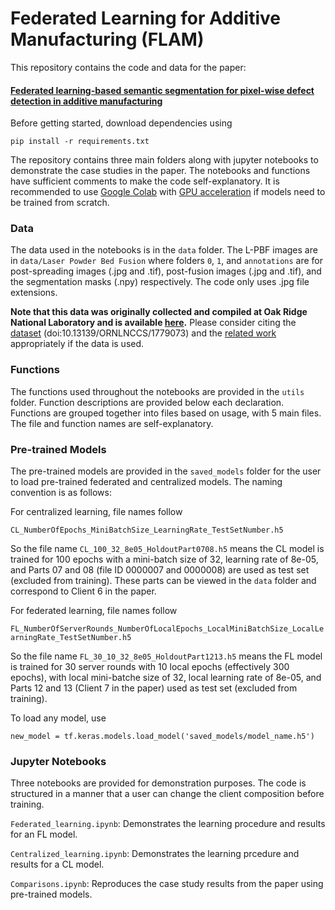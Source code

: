 # Federated Learning for Additive Manufacturing (FLAM)

This repository contains the code and data for the paper:

#### [Federated learning-based semantic segmentation for pixel-wise defect detection in additive manufacturing](https://www.sciencedirect.com/science/article/pii/S0278612522001054)

Before getting started, download dependencies using
```
pip install -r requirements.txt
```

The repository contains three main folders along with jupyter notebooks to demonstrate the case studies in the paper. The notebooks and functions have sufficient comments to make the code self-explanatory. It is recommended to use [Google Colab](https://colab.research.google.com/?utm_source=scs-index) with [GPU acceleration](https://colab.research.google.com/notebooks/gpu.ipynb) if models need to be trained from scratch.

### Data
The data used in the notebooks is in the `data` folder. The L-PBF images are in `data/Laser Powder Bed Fusion` where folders `0`, `1`, and `annotations` are for post-spreading images (.jpg and .tif), post-fusion images (.jpg and .tif), and the segmentation masks (.npy) respectively. The code only uses .jpg file extensions.

**Note that this data was originally collected and compiled at Oak Ridge National Laboratory and is available [here](https://www.osti.gov/dataexplorer/biblio/dataset/1779073).** Please consider citing the [dataset](https://www.osti.gov/dataexplorer/biblio/dataset/1779073) (doi:10.13139/ORNLNCCS/1779073) and the [related work](https://www.sciencedirect.com/science/article/pii/S2214860420308253) appropriately if the data is used.

### Functions
The functions used throughout the notebooks are provided in the `utils` folder. Function descriptions are provided below each declaration. Functions are grouped together into files based on usage, with 5 main files. The file and function names are self-explanatory.

### Pre-trained Models
The pre-trained models are provided in the `saved_models` folder for the user to load pre-trained federated and centralized models. The naming convention is as follows:

For centralized learning, file names follow 

`CL_NumberOfEpochs_MiniBatchSize_LearningRate_TestSetNumber.h5`

So the file name `CL_100_32_8e05_HoldoutPart0708.h5` means the CL model is trained for 100 epochs with a mini-batch size of 32, learning rate of 8e-05, and Parts 07 and 08 (file ID 0000007 and 0000008) are used as test set (excluded from training). These parts can be viewed in the `data` folder and correspond to Client 6 in the paper.

For federated learning, file names follow 

`FL_NumberOfServerRounds_NumberOfLocalEpochs_LocalMiniBatchSize_LocalLearningRate_TestSetNumber.h5`

So the file name `FL_30_10_32_8e05_HoldoutPart1213.h5` means the FL model is trained for 30 server rounds with 10 local epochs (effectively 300 epochs), with local mini-batche size of 32, local learning rate of 8e-05, and Parts 12 and 13 (Client 7 in the paper) used as test set (excluded from training).

To load any model, use
```
new_model = tf.keras.models.load_model('saved_models/model_name.h5')
```
### Jupyter Notebooks
Three notebooks are provided for demonstration purposes. The code is structured in a manner that a user can change the client composition before training.

`Federated_learning.ipynb`: Demonstrates the learning procedure and results for an FL model.

`Centralized_learning.ipynb`: Demonstrates the learning prcedure and results for a CL model.

`Comparisons.ipynb`: Reproduces the case study results from the paper using pre-trained models.
